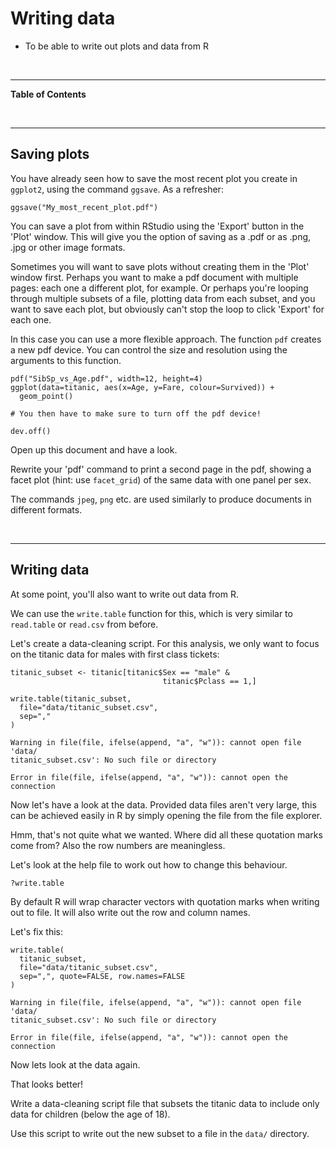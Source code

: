 


# Writing data



<!--sec data-title="Learning Objective" data-id="obj" data-show=true data-collapse=false ces-->

* To be able to write out plots and data from R

<!--endsec-->

<br>

---

**Table of Contents**

<!-- toc -->

<br>

---

## Saving plots

You have already seen how to save the most recent plot you create in `ggplot2`,
using the command `ggsave`. As a refresher:


~~~sourcecode
ggsave("My_most_recent_plot.pdf")
~~~

You can save a plot from within RStudio using the 'Export' button
in the 'Plot' window. This will give you the option of saving as a
.pdf or as .png, .jpg or other image formats.

Sometimes you will want to save plots without creating them in the
'Plot' window first. Perhaps you want to make a pdf document with
multiple pages: each one a different plot, for example. Or perhaps
you're looping through multiple subsets of a file, plotting data from
each subset, and you want to save each plot, but obviously can't stop
the loop to click 'Export' for each one.

In this case you can use a more flexible approach. The function
`pdf` creates a new pdf device. You can control the size and resolution
using the arguments to this function.


~~~sourcecode
pdf("SibSp_vs_Age.pdf", width=12, height=4)
ggplot(data=titanic, aes(x=Age, y=Fare, colour=Survived)) +
  geom_point()

# You then have to make sure to turn off the pdf device!

dev.off()
~~~

Open up this document and have a look.

<!--sec data-title="Challenge 1" data-id="ch1" data-show=true data-collapse=false ces-->

Rewrite your 'pdf' command to print a second page in the pdf, showing a facet plot (hint: use `facet_grid`) of the same data with one panel per sex.

<!--endsec-->

The commands `jpeg`, `png` etc. are used similarly to produce
documents in different formats.

<br>

---

## Writing data

At some point, you'll also want to write out data from R.

We can use the `write.table` function for this, which is
very similar to `read.table` or `read.csv` from before.

Let's create a data-cleaning script. For this analysis, we
only want to focus on the titanic data for males with first class tickets:


~~~sourcecode
titanic_subset <- titanic[titanic$Sex == "male" & 
                                  titanic$Pclass == 1,]

write.table(titanic_subset,
  file="data/titanic_subset.csv",
  sep=","
)
~~~



~~~err
Warning in file(file, ifelse(append, "a", "w")): cannot open file 'data/
titanic_subset.csv': No such file or directory

~~~



~~~err
Error in file(file, ifelse(append, "a", "w")): cannot open the connection

~~~

Now let's have a look at the data. Provided data files aren't very large, this can be achieved easily in R by simply opening the file from the file explorer.

Hmm, that's not quite what we wanted. Where did all these
quotation marks come from? Also the row numbers are
meaningless.

Let's look at the help file to work out how to change this
behaviour.


~~~sourcecode
?write.table
~~~

By default R will wrap character vectors with quotation marks
when writing out to file. It will also write out the row and
column names.

Let's fix this:


~~~sourcecode
write.table(
  titanic_subset,
  file="data/titanic_subset.csv",
  sep=",", quote=FALSE, row.names=FALSE
)
~~~



~~~err
Warning in file(file, ifelse(append, "a", "w")): cannot open file 'data/
titanic_subset.csv': No such file or directory

~~~



~~~err
Error in file(file, ifelse(append, "a", "w")): cannot open the connection

~~~

Now lets look at the data again.

That looks better!

<!--sec data-title="Challenge 2" data-id="ch2" data-show=true data-collapse=false ces-->

Write a data-cleaning script file that subsets the titanic data to include only data for children (below the age of 18).

Use this script to write out the new subset to a file in the `data/` directory.

<!--endsec-->


